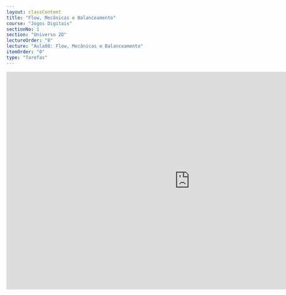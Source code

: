 ```yaml
---
layout: classContent
title: "Flow, Mecânicas e Balanceamento"
course: "Jogos Digitais"
sectionNo: 1
section: "Universo 2D"
lectureOrder: "8"
lecture: "Aula08: Flow, Mecânicas e Balanceamento"
itemOrder: "0"
type: "Tarefas"
---
```


<iframe src="https://docs.google.com/presentation/d/e/2PACX-1vRrDW7QedOk_q9YXpjDgVRNM369afbSk4s4zyxAAeIuJewe4d-U0M8F4AqHEanux8mTM9Fc6ifUyry7/embed?start=false&loop=false&delayms=3000" frameborder="0" width="960" height="569" allowfullscreen="true" mozallowfullscreen="true" webkitallowfullscreen="true"></iframe>
